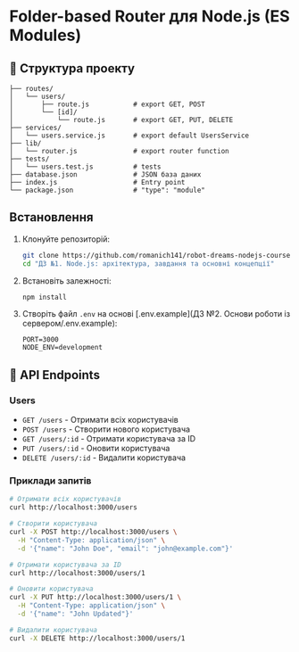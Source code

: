 # Folder-based Router для Node.js (ES Modules)

## 📁 Структура проекту

```
├── routes/
│   └── users/
│       ├── route.js           # export GET, POST
│       └── [id]/
│           └── route.js       # export GET, PUT, DELETE
├── services/
│   └── users.service.js       # export default UsersService
├── lib/
│   └── router.js              # export router function
├── tests/
│   └── users.test.js          # tests
├── database.json              # JSON база даних
├── index.js                   # Entry point
└── package.json               # "type": "module"
```

## Встановлення

1. Клонуйте репозиторій:
   ```sh
   git clone https://github.com/romanich141/robot-dreams-nodejs-course
   cd "ДЗ №1. Node.js: архітектура, завдання та основні концепції"
   ```
2. Встановіть залежності:

   ```sh
   npm install
   ```

3. Створіть файл `.env` на основі [.env.example](ДЗ №2. Основи роботи із сервером/.env.example):
   ```
   PORT=3000
   NODE_ENV=development
   ```

## 📡 API Endpoints

### Users

- `GET /users` - Отримати всіх користувачів
- `POST /users` - Створити нового користувача
- `GET /users/:id` - Отримати користувача за ID
- `PUT /users/:id` - Оновити користувача
- `DELETE /users/:id` - Видалити користувача

### Приклади запитів

```bash
# Отримати всіх користувачів
curl http://localhost:3000/users

# Створити користувача
curl -X POST http://localhost:3000/users \
  -H "Content-Type: application/json" \
  -d '{"name": "John Doe", "email": "john@example.com"}'

# Отримати користувача за ID
curl http://localhost:3000/users/1

# Оновити користувача
curl -X PUT http://localhost:3000/users/1 \
  -H "Content-Type: application/json" \
  -d '{"name": "John Updated"}'

# Видалити користувача
curl -X DELETE http://localhost:3000/users/1
```
